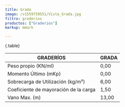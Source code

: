 ```yaml
---
title: Grada
image: /v1559759551/Vista_Grada.jpg
filtro: graderios
productos: ["Graderios"]
markup: mmark

---
```

{.table}

|GRADERÍOS|GRADA|
|--- |--- |
|Peso propio (KN/ml)|0,00|
|Momento Último (mKp)|0,00|
|Sobrecarga de Utilización (kg/m²)|6,00|
|Coeficiente de mayoración de la carga|1,50|
|Vano Max. (m)|13,00|
